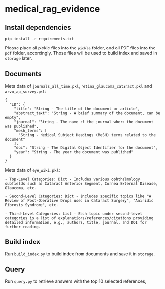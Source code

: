 # medical_rag_evidence

## Install dependencies
```
pip install -r requirements.txt
```
Please place all pickle files into the `pickle` folder, and all PDF files into the `pdf` folder, accordingly. Those files will be used to build index and saved in `storage` later.


## Documents
Meta data of `journals_all_time.pkl`, `retina_glaucoma_cataract.pkl` and `arvo_ap_survey.pkl`:
```
{
  "ID": {
    "title": "String - The title of the document or article",
    "abstract_text": "String - A brief summary of the document, can be empty",
    "journal": "String - The name of the journal where the document was published",
    "mesh_terms": [
      "String - Medical Subject Headings (MeSH) terms related to the document"
    ],
    "doi": "String - The Digital Object Identifier for the document",
    "year": "String - The year the document was published"
  }
}
```

Meta data of `eye_wiki.pkl`:
```
- Top-Level Categories: Dict - Includes various ophthalmology subfields such as Cataract Anterior Segment, Cornea External Disease, Glaucoma, etc.

- Second-Level Categories: Dict - Includes specific topics like "A Review of Post-Operative Drops used in Cataract Surgery", "Aniridic Fibrosis Syndrome", etc.
  
- Third-Level Categories: List - Each topic under second-level categories is a list of explanations/references/citations providing detailed information, e.g., authors, title, journal, and DOI for further reading.
```



## Build index
Run `build_index.py` to build index from documents and save it in `storage`.

## Query
Run `query.py` to retrieve answers with the top 10 selected references,
